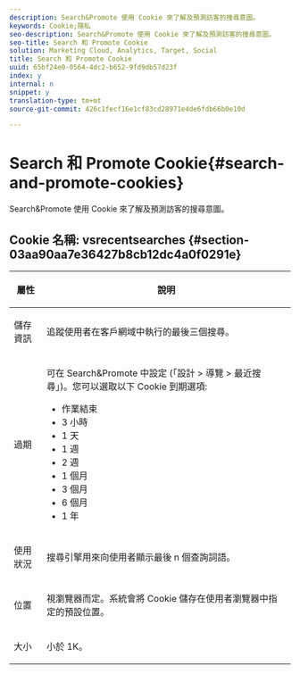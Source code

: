 ```yaml
---
description: Search&Promote 使用 Cookie 來了解及預測訪客的搜尋意圖。
keywords: Cookie;隱私
seo-description: Search&Promote 使用 Cookie 來了解及預測訪客的搜尋意圖。
seo-title: Search 和 Promote Cookie
solution: Marketing Cloud, Analytics, Target, Social
title: Search 和 Promote Cookie
uuid: 65bf24e0-0564-4dc2-b652-9fd9db57d23f
index: y
internal: n
snippet: y
translation-type: tm+mt
source-git-commit: 426c1fecf16e1cf83cd28971e4de6fdb66b0e10d

---
```



# Search 和 Promote Cookie{#search-and-promote-cookies}

Search&amp;Promote 使用 Cookie 來了解及預測訪客的搜尋意圖。

## Cookie 名稱: vsrecentsearches {#section-03aa90aa7e36427b8cb12dc4a0f0291e}

<table id="table_34AA90F2FFB84500A77D8F4C5008D453"> 
 <thead> 
  <tr> 
   <th colname="col1" class="entry"> <p>屬性 </p> </th> 
   <th colname="col2" class="entry"> <p>說明 </p> </th> 
  </tr> 
 </thead>
 <tbody> 
  <tr> 
   <td colname="col1"> <p>儲存資訊 </p> </td> 
   <td colname="col2"> <p> 追蹤使用者在客戶網域中執行的最後三個搜尋。 </p> </td> 
  </tr> 
  <tr> 
   <td colname="col1"> <p> 過期 </p> </td> 
   <td colname="col2"> <p>可在 Search&amp;Promote 中設定 (<span class="uicontrol">「設計</span> &gt; <span class="uicontrol">導覽</span> &gt; <span class="uicontrol">最近搜尋」</span>)。您可以選取以下 Cookie 到期選項: </p> <p> 
     <ul id="ul_28F564A6337D497699D5247F755981B8"> 
      <li id="li_6478BB5AF82341F787F92D03E277DBBB">作業結束 </li> 
      <li id="li_AF88B165365D4A63A82CB6ADD4542D66"> 3 小時 </li> 
      <li id="li_339475FBAB2248348B54073A2386819D">1 天 </li> 
      <li id="li_F30E6EF7A7FF467DB995D86AD0DF623B">1 週 </li> 
      <li id="li_77E18CF7EF8E4B24BAC5440D2B87844B">2 週 </li> 
      <li id="li_E8A5FF4C97F64BB087422B16AD1F61DB">1 個月 </li> 
      <li id="li_C170092F7E5649FE876925B58E6C8580">3 個月 </li> 
      <li id="li_08BD465A900A48BDA1283263047A33FD">6 個月 </li> 
      <li id="li_85FEDE0283F7426B9AF49C72B5089257">1 年 </li> 
     </ul> </p> </td> 
  </tr> 
  <tr> 
   <td colname="col1"> <p> 使用狀況 </p> </td> 
   <td colname="col2"> <p>搜尋引擎用來向使用者顯示最後 n 個查詢詞語。 </p> </td> 
  </tr> 
  <tr> 
   <td colname="col1"> <p> 位置 </p> </td> 
   <td colname="col2"> <p>視瀏覽器而定。系統會將 Cookie 儲存在使用者瀏覽器中指定的預設位置。 </p> </td> 
  </tr> 
  <tr> 
   <td colname="col1"> <p> 大小 </p> </td> 
   <td colname="col2"> <p>小於 1K。 </p> </td> 
  </tr> 
 </tbody> 
</table>

